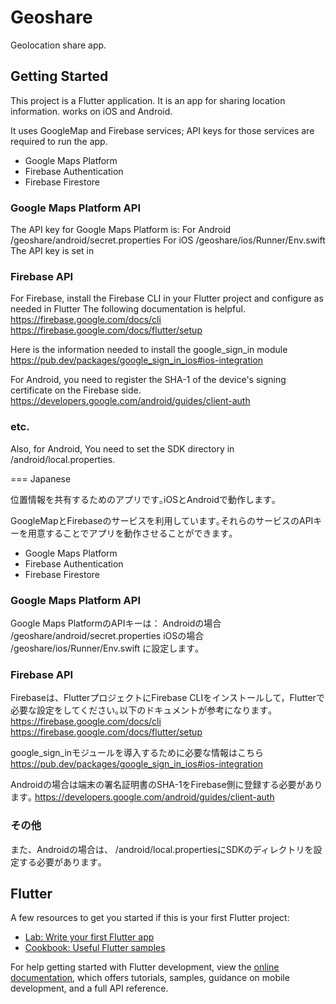 # Geoshare

Geolocation share app.

## Getting Started

This project is a Flutter application.
It is an app for sharing location information. works on iOS and Android.

It uses GoogleMap and Firebase services; API keys for those services are required to run the app.

- Google Maps Platform
- Firebase Authentication
- Firebase Firestore


### Google Maps Platform API

The API key for Google Maps Platform is:
For Android
/geoshare/android/secret.properties
For iOS
/geoshare/ios/Runner/Env.swift
The API key is set in


### Firebase API

For Firebase, install the Firebase CLI in your Flutter project and configure as needed in Flutter The following documentation is helpful.
https://firebase.google.com/docs/cli
https://firebase.google.com/docs/flutter/setup

Here is the information needed to install the google_sign_in module
https://pub.dev/packages/google_sign_in_ios#ios-integration

For Android, you need to register the SHA-1 of the device's signing certificate on the Firebase side.
https://developers.google.com/android/guides/client-auth


### etc.

Also, for Android,
You need to set the SDK directory in /android/local.properties.


=== Japanese

位置情報を共有するためのアプリです｡iOSとAndroidで動作します｡

GoogleMapとFirebaseのサービスを利用しています｡それらのサービスのAPIキーを用意することでアプリを動作させることができます｡

- Google Maps Platform
- Firebase Authentication
- Firebase Firestore


### Google Maps Platform API

Google Maps PlatformのAPIキーは：
Androidの場合
/geoshare/android/secret.properties
iOSの場合
/geoshare/ios/Runner/Env.swift
に設定します｡


### Firebase API

Firebaseは、FlutterプロジェクトにFirebase CLIをインストールして，Flutterで必要な設定をしてください｡以下のドキュメントが参考になります｡
https://firebase.google.com/docs/cli
https://firebase.google.com/docs/flutter/setup

google_sign_inモジュールを導入するために必要な情報はこちら
https://pub.dev/packages/google_sign_in_ios#ios-integration

Androidの場合は端末の署名証明書のSHA-1をFirebase側に登録する必要があります｡
https://developers.google.com/android/guides/client-auth


### その他

また、Androidの場合は、
/android/local.propertiesにSDKのディレクトリを設定する必要があります｡


## Flutter

A few resources to get you started if this is your first Flutter project:

- [Lab: Write your first Flutter app](https://docs.flutter.dev/get-started/codelab)
- [Cookbook: Useful Flutter samples](https://docs.flutter.dev/cookbook)

For help getting started with Flutter development, view the
[online documentation](https://docs.flutter.dev/), which offers tutorials,
samples, guidance on mobile development, and a full API reference.

